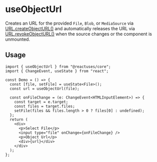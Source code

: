 # useObjectUrl

Creates an URL for the provided `File`, `Blob`, or `MediaSource` via [URL.createObjectURL()](https://developer.mozilla.org/en-US/docs/Web/API/URL/createObjectURL) and automatically releases the URL via [URL.revokeObjectURL()](https://developer.mozilla.org/en-US/docs/Web/API/URL/revokeObjectURL) when the source changes or the component is unmounted.

## Usage

```tsx
import { useObjectUrl } from "@reactuses/core";
import { ChangeEvent, useState } from "react";

const Demo = () => {
  const [file, setFile] = useState<File>();
  const url = useObjectUrl(file);

  const onFileChange = (e: ChangeEvent<HTMLInputElement>) => {
    const target = e.target;
    const files = target.files;
    setFile(files && files.length > 0 ? files[0] : undefined);
  };
  return (
    <div>
      <p>Select File</p>
      <input type="file" onChange={onFileChange} />
      <p>Object Url</p>
      <div>{url}</div>
    </div>
  );
};
```
